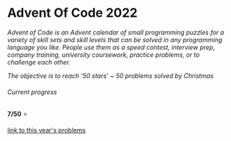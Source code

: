 # Advent Of Code 2022
*Advent of Code is an Advent calendar of small programming puzzles for a variety of skill sets and skill levels that can be solved in any programming language you like. People use them as a speed contest, interview prep, company training, university coursework, practice problems, or to challenge each other.*

*The objective is to reach '50 stars' ~ 50 problems solved by Christmas*

###### Current progress
__7/50__ :star:

[link to this year's problems](https://adventofcode.com)


